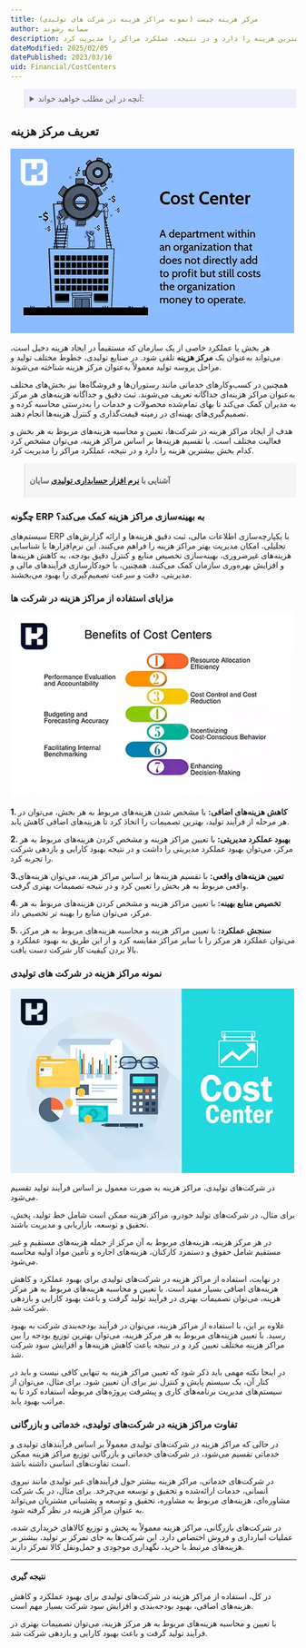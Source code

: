 ```yaml
---
title: مرکز هزینه چیست (نمونه مراکز هزینه در شرکت های تولیدی)
author: سمانه رشوند
description: هدف از ایجاد مراکز هزینه در شرکتهای تولیدی، تعیین و محاسبه هزینه‌های مربوط به هر بخش و فعالیت مختلف است. با تقسیم هزینه‌ها بر اساس مراکز هزینه، می‌توان مشخص کرد کدام بخش بیشترین هزینه را دارد و در نتیجه، عملکرد مراکز را مدیریت کرد.
dateModified: 2025/02/05
datePublished: 2023/03/16
uid: Financial/CostCenters
---
```


<blockquote style="background-color:#eeeefc; padding:0.5rem">

<details>
  <summary>آنچه در این مطلب خواهید خواند:</summary>
  <ul>
    <li>تعریف مرکز هزینه</li>
    <li>مزایای استفاده از مراکز هزینه در شرکت ها</li>
    <li>نمونه مراکز هزینه در شرکت های تولیدی</li>
    <li>نتیجه گیری</li>
  </ul>
</details>
</blockquote>

## تعریف مرکز هزینه

![مرکز هزینه چیست](./Images/CostCenter-01.webp)

هر بخش یا عملکرد خاصی از یک سازمان که مستقیماً در ایجاد هزینه دخیل است، می‌تواند به‌عنوان یک **مرکز هزینه** تلقی شود. در صنایع تولیدی، خطوط مختلف تولید و مراحل پروسه تولید معمولاً به‌عنوان مرکز هزینه شناخته می‌شوند. 

همچنین در کسب‌وکارهای خدماتی مانند رستوران‌ها و فروشگاه‌ها نیز بخش‌های مختلف به‌عنوان مراکز هزینه‌ای جداگانه تعریف می‌شوند. ثبت دقیق و جداگانه هزینه‌های هر مرکز به مدیران کمک می‌کند تا بهای تمام‌شده محصولات و خدمات را به‌درستی محاسبه کرده و تصمیم‌گیری‌های بهینه‌ای در زمینه قیمت‌گذاری و کنترل هزینه‌ها انجام دهند.

هدف از ایجاد مراکز هزینه در شرکت‌ها، تعیین و محاسبه هزینه‌های مربوط به هر بخش و فعالیت مختلف است. 
با تقسیم هزینه‌ها بر اساس مراکز هزینه، می‌توان مشخص کرد کدام بخش بیشترین هزینه را دارد و در نتیجه، عملکرد مراکز را مدیریت کرد.

<blockquote style="background-color:#f5f5f5; padding:0.5rem">
<p><strong>آشنایی با <a href="https://www.hooshkar.com/Software/Sayan/Package/Industrial" target="_blank">نرم افزار حسابداری تولیدی</a> سایان</strong></p></blockquote>

### **چگونه ERP به بهینه‌سازی مراکز هزینه کمک می‌کند؟**  

سیستم‌های ERP با یکپارچه‌سازی اطلاعات مالی، ثبت دقیق هزینه‌ها و ارائه گزارش‌های تحلیلی، امکان مدیریت بهتر مراکز هزینه را فراهم می‌کنند. این نرم‌افزارها با شناسایی هزینه‌های غیرضروری، بهینه‌سازی تخصیص منابع و کنترل دقیق بودجه، به کاهش هزینه‌ها و افزایش بهره‌وری سازمان کمک می‌کنند. همچنین، با خودکارسازی فرآیندهای مالی و مدیریتی، دقت و سرعت تصمیم‌گیری را بهبود می‌بخشند.


### مزایای استفاده از مراکز هزینه در شرکت ها

![مزایای استفاده از مراکز هزینه در شرکت ها](./Images/BenefitsOfCostCenter.webp)

**1. کاهش هزینه‌های اضافی:** با مشخص شدن هزینه‌های مربوط به هر بخش، می‌توان در هر مرحله از فرآیند تولید، بهترین تصمیمات را اتخاذ کرد تا هزینه‌های اضافی کاهش یابد.

**2. بهبود عملکرد مدیریتی:** با تعیین مراکز هزینه و مشخص کردن هزینه‌های مربوط به هر مرکز، می‌توان بهبود عملکرد مدیریتی را داشت و در نتیجه بهبود کارایی و بازدهی شرکت را تجربه کرد.

**3.تعیین هزینه‌های واقعی:** با تقسیم هزینه‌ها بر اساس مراکز هزینه، می‌توان هزینه‌های واقعی مربوط به هر بخش را تعیین کرد و در نتیجه تصمیمات بهتری گرفت.

**4. تخصیص منابع بهینه:** با تعیین مراکز هزینه و مشخص کردن هزینه‌های مربوط به هر مرکز، می‌توان منابع را بهینه تر تخصیص داد.

**5. سنجش عملکرد:** با تعیین مراکز هزینه و محاسبه هزینه‌های مربوط به هر مرکز، می‌توان عملکرد هر مرکز را با سایر مراکز مقایسه کرد و از این طریق به بهبود عملکرد و بالا بردن کیفیت کار شرکت دست یافت.


### نمونه مراکز هزینه در شرکت های تولیدی

![مراکز هزینه در شرکت‌های تولیدی](./Images/CostCenter.webp)

در شرکت‌های تولیدی، مراکز هزینه به صورت معمول بر اساس فرآیند تولید تقسیم می‌شود. 

برای مثال، در شرکت‌های تولید خودرو، مراکز هزینه ممکن است شامل خط تولید، پخش، تحقیق و توسعه، بازاریابی و مدیریت باشند. 

در هر مرکز هزینه، هزینه‌های مربوط به آن مرکز از جمله هزینه‌های مستقیم و غیر مستقیم شامل حقوق و دستمزد کارکنان، هزینه‌های اجاره و تأمین مواد اولیه محاسبه می‌شود.

در نهایت، استفاده از مراکز هزینه در شرکت‌های تولیدی برای بهبود عملکرد و کاهش هزینه‌های اضافی بسیار مفید است. با تعیین و محاسبه هزینه‌های مربوط به هر مرکز هزینه، می‌توان تصمیمات بهتری در فرآیند تولید گرفت و باعث بهبود کارایی و بازدهی شرکت شد.

علاوه بر این، با استفاده از مراکز هزینه، می‌توان در فرآیند بودجه‌بندی شرکت به بهبود رسید. با تعیین هزینه‌های مربوط به هر مرکز هزینه، می‌توان بهترین توزیع بودجه را بین مراکز هزینه مختلف تعیین کرد و در نتیجه باعث کاهش هزینه‌ها و افزایش سود شرکت شد.

در اینجا نکته مهمی باید ذکر شود که تعیین مراکز هزینه به تنهایی کافی نیست و باید در کنار آن، یک سیستم پایش و کنترل نیز برای آن تعیین شود. برای مثال، می‌توان از سیستم‌های مدیریت برنامه‌های کاری و پیشرفت پروژه‌های مربوطه استفاده کرد تا به مراتب بهبود یابد.

### تفاوت مراکز هزینه در شرکت‌های تولیدی، خدماتی و بازرگانی

در حالی که مراکز هزینه در شرکت‌های تولیدی معمولاً بر اساس فرآیندهای تولیدی و خدماتی تقسیم می‌شود، در شرکت‌های خدماتی و بازرگانی توزیع مراکز هزینه ممکن است تفاوت‌های اساسی داشته باشد.

در شرکت‌های خدماتی، مراکز هزینه بیشتر حول فرآیندهای غیر تولیدی مانند نیروی انسانی، خدمات ارائه‌شده و تحقیق و توسعه می‌چرخد. برای مثال، در یک شرکت مشاوره‌ای، هزینه‌های مربوط به مشاوره، تحقیق و توسعه و پشتیبانی مشتریان می‌تواند به عنوان مراکز هزینه در نظر گرفته شود.

در شرکت‌های بازرگانی، مراکز هزینه معمولاً به پخش و توزیع کالاهای خریداری شده، عملیات انبارداری و فروش اختصاص دارد. این شرکت‌ها به جای تمرکز بر تولید، بیشتر بر هزینه‌های مرتبط با خرید، نگهداری موجودی و حمل‌ونقل کالا تمرکز دارند.

---

#### نتیجه گیری
در کل، استفاده از مراکز هزینه در شرکت‌های تولیدی برای بهبود عملکرد و کاهش هزینه‌های اضافی، بهبود بودجه‌بندی و افزایش سود شرکت بسیار مهم است. 

با تعیین و محاسبه هزینه‌های مربوط به هر مرکز هزینه، می‌توان تصمیمات بهتری در فرآیند تولید گرفت و باعث بهبود کارایی و بازدهی شرکت شد.